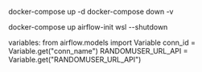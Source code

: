 docker-compose up -d
docker-compose down -v

docker-compose up airflow-init
wsl --shutdown

variables:
from airflow.models import Variable
conn_id = Variable.get("conn_name")
RANDOMUSER_URL_API = Variable.get("RANDOMUSER_URL_API")